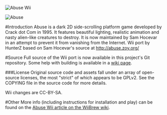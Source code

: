 ![Abuse Wii](http://wiibrew.org/w/images/6/63/Abuse-wii-icon.png)

![Abuse](http://upload.wikimedia.org/wikipedia/en/f/fa/Abuse_Coverart.png)

#Introduction
Abuse is a dark 2D side-scrolling platform game developed by Crack dot Com in 1995. It features beautiful lighting, realistic animation and nasty alien-like creatures to destroy. It is now maintained by Sam Hocevar in an attempt to prevent it from vanishing from the Internet. Wii port by HunterZ based on Sam Hocevar's source at http://abuse.zoy.org/

#Source
Full source of the Wii port is now available in this project's Git repository. Some help with building is available in a [wiki page](https://github.com/HunterZ/abuse-wii/wiki/Building).

###License
Original source code and assets fall under an array of open-source licenses, the most "strict" of which appears to be GPLv2. See the COPYING file in the source code for more details.

Wii changes are CC-BY-SA.

#Other
More info (including instructions for installation and play) can be found on the [Abuse Wii article on the WiiBrew wiki](http://wiibrew.org/wiki/Abuse_Wii).
